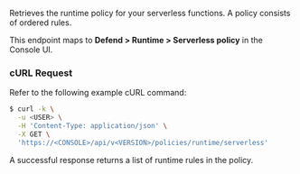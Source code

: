 Retrieves the runtime policy for your serverless functions.
A policy consists of ordered rules.

This endpoint maps to **Defend > Runtime > Serverless policy** in the Console UI.

### cURL Request

Refer to the following example cURL command:

```bash
$ curl -k \
  -u <USER> \
  -H 'Content-Type: application/json' \
  -X GET \
  'https://<CONSOLE>/api/v<VERSION>/policies/runtime/serverless'
```

A successful response returns a list of runtime rules in the policy.

